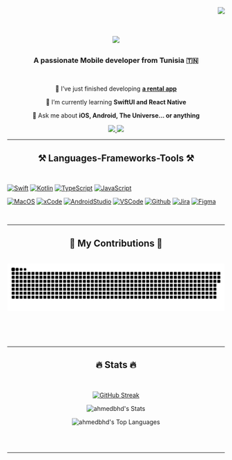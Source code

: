 <img align="right" src="https://visitor-badge.laobi.icu/badge?page_id=ahmedbhd.visitor-badge" />
<br/>

<h1 align="center">
    <img src="https://readme-typing-svg.herokuapp.com/?font=Righteous&size=35&center=true&vCenter=true&width=500&height=70&duration=4000&lines=Hi+There!+👋;+I'm+Ahmed+Ben+Henda!;" />
</h1>

<h3 align="center">A passionate Mobile developer from Tunisia 🇹🇳</h3>

<br/>

<div align="center">
 
 🔭 I’ve just finished developing **<a href="https://play.google.com/store/apps/details?id=com.squarex&hl=en&gl=US" target="_blank" rel="noopener noreferrer">a rental app</a>**
 
 🌱 I’m currently learning **SwiftUI and React Native**

💬 Ask me about **iOS, Android, The Universe... or anything**

 </div>
 
<div align="center"> 
  <a href="mailto:ahmed.bnhenda@gmail.com">
    <img src="https://img.shields.io/badge/Gmail-333333?style=for-the-badge&logo=gmail&logoColor=red" />
  </a>
  <a href="https://linkedin.com/in/ahmedbhd" target="_blank">
    <img src="https://img.shields.io/badge/LinkedIn-0077B5?style=for-the-badge&logo=linkedin&logoColor=white" target="_blank" />
  </a>
  </a>
</div>

 <hr/>
 
<h2 align="center">⚒️ Languages-Frameworks-Tools ⚒️</h2>
<br/>
<div align="start">


[![Swift](https://img.shields.io/badge/Swift-FA7343?logo=swift&logoColor=white)](#)
[![Kotlin](https://img.shields.io/badge/Kotlin-0095D5?logo=kotlin&logoColor=white)](#)
[![TypeScript](https://img.shields.io/badge/TypeScript-007ACC?logo=typescript&logoColor=white)](#)
[![JavaScript](https://img.shields.io/badge/JavaScript-323330?logo=javascript&logoColor=F7DF1E)](#)

[![MacOS](https://img.shields.io/badge/mac%20os-000000?logo=apple&logoColor=white)](#)
[![xCode](https://img.shields.io/badge/Xcode-007ACC?logo=Xcode&logoColor=white)](#)
[![AndroidStudio](https://img.shields.io/badge/Android_Studio-3DDC84?logo=android-studio&logoColor=white)](#)
[![VSCode](https://img.shields.io/badge/VSCode-0078D4?logo=visual%20studio%20code&logoColor=white)](#)
[![Github](https://img.shields.io/badge/GitHub-100000?logo=github)](#)
[![Jira](https://img.shields.io/badge/Jira-0052CC?logo=Jira)](#)
[![Figma](https://img.shields.io/badge/Figma-F24E1E?logo=figma&logoColor=white)](#)

</div>

<br/>
<hr/>

<div align="center">
  <h2>🐍 My Contributions 🐍</h2>
  <br>
  <img alt="snake eating my contributions" src="https://raw.githubusercontent.com/ahmedbhd/ahmedbhd/output/github-contribution-grid-snake.svg" />

  <br/><br/><br/>
</div>

<hr/>

<h2 align="center">🔥 Stats 🔥</h2>
<br>
<div align=center>

  [![GitHub Streak](https://github-readme-streak-stats-ahmedbhds-projects.vercel.app?user=ahmedbhd&theme=tokyonight&mode=weekly)](https://git.io/streak-stats)

  ![ahmedbhd's Stats](https://github-readme-stats-ahmedbhds-projects.vercel.app/api?username=ahmedbhd&theme=tokyonight&show_icons=true&hide_border=false&count_private=true&exclude_repo=github-readme-stats,github-readme-streak-stats)

  ![ahmedbhd's Top Languages](https://github-readme-stats-ahmedbhds-projects.vercel.app/api/top-langs/?username=ahmedbhd&theme=tokyonight&show_icons=true&hide_border=false&layout=compact&count_private=true&exclude_repo=github-readme-stats,github-readme-streak-stats)

</div>

<br/><br/>

<hr/>

<br/>
